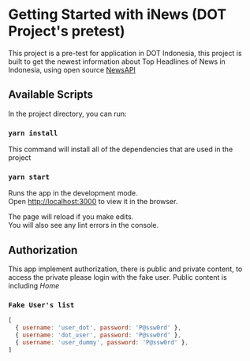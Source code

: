 # Getting Started with iNews (DOT Project's pretest)
This project is a pre-test for application in DOT Indonesia, this project is built to get the newest information about Top Headlines of News in Indonesia, using open source [NewsAPI](https://newsapi.org/)

## Available Scripts

In the project directory, you can run:

### `yarn install`

This command will install all of the dependencies that are used in the project

### `yarn start`

Runs the app in the development mode.\
Open [http://localhost:3000](http://localhost:3000) to view it in the browser.

The page will reload if you make edits.\
You will also see any lint errors in the console.

## Authorization

This app implement authorization, there is public and private content, to access the private please login with the fake user.
Public content is including *Home*

### `Fake User's list`
```javascript
[
  { username: 'user_dot', password: 'P@ssw0rd' },
  { username: 'dot_user', password: 'P@ssw0rd' },
  { username: 'user_dummy', password: 'P@ssw0rd' },
]
```
